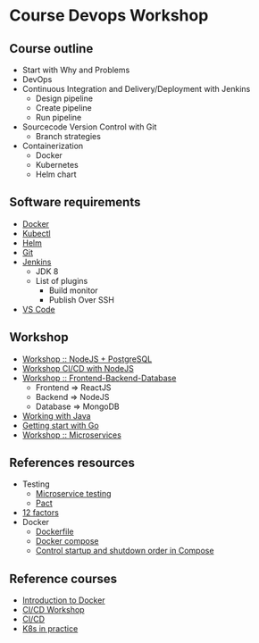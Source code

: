 # Course Devops Workshop

## Course outline
* Start with Why and Problems
* DevOps
* Continuous Integration and Delivery/Deployment with Jenkins
  * Design pipeline
  * Create pipeline
  * Run pipeline  
* Sourcecode Version Control with Git
  * Branch strategies 
* Containerization
  * Docker
  * Kubernetes
  * Helm chart 

## Software requirements
* [Docker](https://www.docker.com/)
* [Kubectl](https://kubernetes.io/docs/tasks/tools/)
* [Helm](https://helm.sh/)
* [Git](https://git-scm.com/)
* [Jenkins](https://www.jenkins.io/)
  * JDK 8
  * List of plugins
    * Build monitor
    * Publish Over SSH
* [VS Code](https://code.visualstudio.com/)

## Workshop
* [Workshop :: NodeJS + PostgreSQL](https://github.com/up1/workshop-nodejs-docker)
* [Workshop CI/CD with NodeJS](https://github.com/up1/workshop-nodejs-ci-cd)
* [Workshop :: Frontend-Backend-Database](https://github.com/up1/workshop-docker-k8s-helm)
  * Frontend => ReactJS
  * Backend => NodeJS
  * Database => MongoDB
* [Working with Java](https://github.com/up1/workshop-java-web-tdd/)
* [Getting start with Go](https://github.com/up1/workshop-devops-go)
* [Workshop :: Microservices](https://github.com/up1/workshop-docker-k8s)


## References resources
* Testing
  * [Microservice testing](https://martinfowler.com/articles/microservice-testing)
  * [Pact](https://docs.pact.io/pact_broker) 
* [12 factors](https://12factor.net/)
* Docker
  * [Dockerfile](https://docs.docker.com/engine/reference/builder/)
  * [Docker compose](https://docs.docker.com/compose/compose-file/compose-file-v3/)
  * [Control startup and shutdown order in Compose](https://docs.docker.com/compose/startup-order/)

## Reference courses
* [Introduction to Docker](https://github.com/up1/course-introduction-docker)
* [CI/CD Workshop](https://github.com/up1/workshop-ci-cd-with-jenkins)
* [CI/CD](https://github.com/up1/course-ci-cd-with-jenkins)
* [K8s in practice](https://github.com/up1/course-kubernetes-in-practice)
